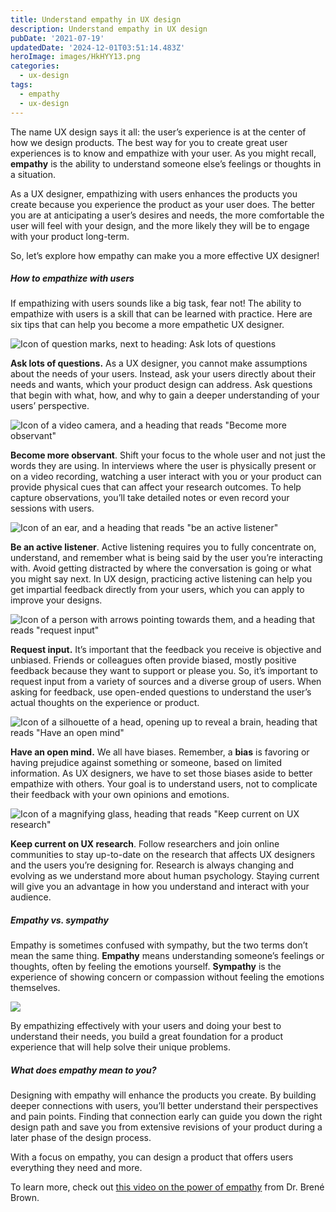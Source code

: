 ```yaml
---
title: Understand empathy in UX design
description: Understand empathy in UX design
pubDate: '2021-07-19'
updatedDate: '2024-12-01T03:51:14.483Z'
heroImage: images/HkHYY13.png
categories:
  - ux-design
tags:
  - empathy
  - ux-design
---
```


The name UX design says it all: the user’s experience is at the center of how we design products. The best way for you to create great user experiences is to know and empathize with your user. As you might recall, **empathy** is the ability to understand someone else’s feelings or thoughts in a situation. 

As a UX designer, empathizing with users enhances the products you create because you experience the product as your user does. The better you are at anticipating a user’s desires and needs, the more comfortable the user will feel with your design, and the more likely they will be to engage with your product long-term. 

So, let’s explore how empathy can make you a more effective UX designer!

##### How to empathize with users

If empathizing with users sounds like a big task, fear not! The ability to empathize with users is a skill that can be learned with practice. Here are six tips that can help you become a more empathetic UX designer.

<!--more-->

![Icon of question marks, next to heading: Ask lots of questions](images/HkHYY13.png)

**Ask lots of questions.** As a UX designer, you cannot make assumptions about the needs of your users. Instead, ask your users directly about their needs and wants, which your product design can address. Ask questions that begin with what, how, and why to gain a deeper understanding of your users’ perspective.

![Icon of a video camera, and a heading that reads "Become more observant"](images/uQ14gnt.png)

**Become more observant**. Shift your focus to the whole user and not just the words they are using. In interviews where the user is physically present or on a video recording, watching a user interact with you or your product can provide physical cues that can affect your research outcomes. To help capture observations, you’ll take detailed notes or even record your sessions with users.

![Icon of an ear, and a heading that reads "be an active listener"](images/ffOa3kj.png)

**Be an active listener**. Active listening requires you to fully concentrate on, understand, and remember what is being said by the user you’re interacting with. Avoid getting distracted by where the conversation is going or what you might say next. In UX design, practicing active listening can help you get impartial feedback directly from your users, which you can apply to improve your designs.

![Icon of a person with arrows pointing towards them, and a heading that reads "request input"](images/iqpzRQv.png)

**Request input.** It’s important that the feedback you receive is objective and unbiased. Friends or colleagues often provide biased, mostly positive feedback because they want to support or please you. So, it’s important to request input from a variety of sources and a diverse group of users. When asking for feedback, use open-ended questions to understand the user’s actual thoughts on the experience or product.

![Icon of a silhouette of a head, opening up to reveal a brain, heading that reads "Have an open mind"](images/IvD1AzK.png)

**Have an open mind.** We all have biases. Remember, a **bias** is favoring or having prejudice against something or someone, based on limited information. As UX designers, we have to set those biases aside to better empathize with others. Your goal is to understand users, not to complicate their feedback with your own opinions and emotions. 

![Icon of a magnifying glass, heading that reads "Keep current on UX research"](images/fYy6hxK.png)

**Keep current on UX research**. Follow researchers and join online communities to stay up-to-date on the research that affects UX designers and the users you’re designing for. Research is always changing and evolving as we understand more about human psychology. Staying current will give you an advantage in how you understand and interact with your audience. 

##### Empathy vs. sympathy 

Empathy is sometimes confused with sympathy, but the two terms don’t mean the same thing. **Empathy** means understanding someone’s feelings or thoughts, often by feeling the emotions yourself. **Sympathy** is the experience of showing concern or compassion without feeling the emotions themselves. 

![](images/B5bEvl2.gif)

By empathizing effectively with your users and doing your best to understand their needs, you build a great foundation for a product experience that will help solve their unique problems. 

##### What does empathy mean to you?

Designing with empathy will enhance the products you create. By building deeper connections with users, you’ll better understand their perspectives and pain points. Finding that connection early can guide you down the right design path and save you from extensive revisions of your product during a later phase of the design process.

With a focus on empathy, you can design a product that offers users everything they need and more. 

To learn more, check out [this video on the power of empathy](https://www.dailymotion.com/video/x28nj7a) from Dr. Brené Brown.
